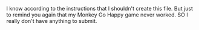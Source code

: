 I know according to the instructions that I shouldn't create this file. But just to remind you again that my Monkey Go Happy game never worked. SO I really don't have anything to submit.

